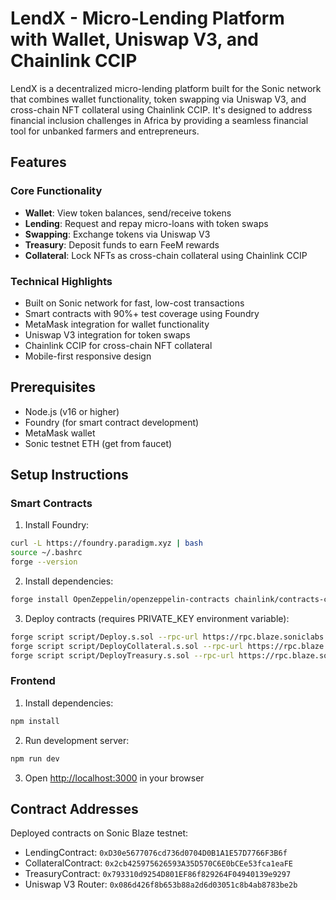 # LendX - Micro-Lending Platform with Wallet, Uniswap V3, and Chainlink CCIP

LendX is a decentralized micro-lending platform built for the Sonic network that combines wallet functionality, token swapping via Uniswap V3, and cross-chain NFT collateral using Chainlink CCIP. It's designed to address financial inclusion challenges in Africa by providing a seamless financial tool for unbanked farmers and entrepreneurs.

## Features

### Core Functionality
- **Wallet**: View token balances, send/receive tokens
- **Lending**: Request and repay micro-loans with token swaps
- **Swapping**: Exchange tokens via Uniswap V3
- **Treasury**: Deposit funds to earn FeeM rewards
- **Collateral**: Lock NFTs as cross-chain collateral using Chainlink CCIP

### Technical Highlights
- Built on Sonic network for fast, low-cost transactions
- Smart contracts with 90%+ test coverage using Foundry
- MetaMask integration for wallet functionality
- Uniswap V3 integration for token swaps
- Chainlink CCIP for cross-chain NFT collateral
- Mobile-first responsive design

## Prerequisites

- Node.js (v16 or higher)
- Foundry (for smart contract development)
- MetaMask wallet
- Sonic testnet ETH (get from faucet)

## Setup Instructions

### Smart Contracts

1. Install Foundry:
```bash
curl -L https://foundry.paradigm.xyz | bash
source ~/.bashrc
forge --version
```

2. Install dependencies:
```bash
forge install OpenZeppelin/openzeppelin-contracts chainlink/contracts-ccip uniswap/v3-periphery --no-commit
```

3. Deploy contracts (requires PRIVATE_KEY environment variable):
```bash
forge script script/Deploy.s.sol --rpc-url https://rpc.blaze.soniclabs.com/ --private-key $PRIVATE_KEY --broadcast
forge script script/DeployCollateral.s.sol --rpc-url https://rpc.blaze.soniclabs.com/ --private-key $PRIVATE_KEY --broadcast
forge script script/DeployTreasury.s.sol --rpc-url https://rpc.blaze.soniclabs.com/ --private-key $PRIVATE_KEY --broadcast
```

### Frontend

1. Install dependencies:
```bash
npm install
```

2. Run development server:
```bash
npm run dev
```

3. Open [http://localhost:3000](http://localhost:3000) in your browser

## Contract Addresses

Deployed contracts on Sonic Blaze testnet:
- LendingContract: `0xD30e5677076cd736d0704D0B1A1E57D7766F3B6f`
- CollateralContract: `0x2cb425975626593A35D570C6E0bCEe53fca1eaFE`
- TreasuryContract: `0x793310d9254D801EF86f829264F04940139e9297`
- Uniswap V3 Router: `0x086d426f8b653b88a2d6d03051c8b4ab8783be2b`
